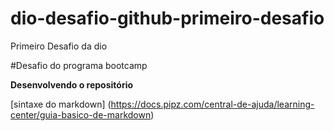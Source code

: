 # dio-desafio-github-primeiro-desafio
Primeiro Desafio da dio 

#Desafio do programa bootcamp 

**Desenvolvendo o repositório**

[sintaxe do markdown] (https://docs.pipz.com/central-de-ajuda/learning-center/guia-basico-de-markdown)
